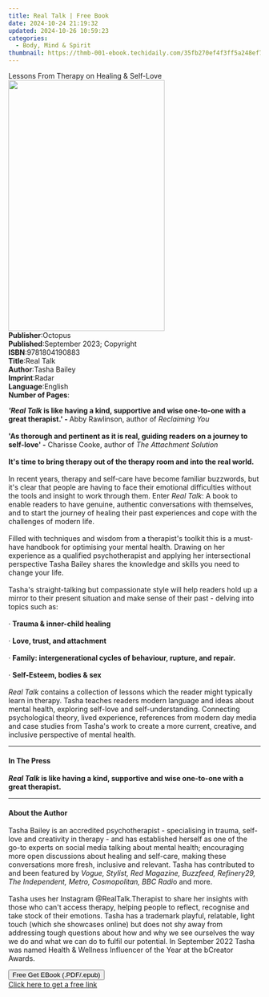 ```yaml
---
title: Real Talk | Free Book
date: 2024-10-24 21:19:32
updated: 2024-10-26 10:59:23
categories:
  - Body, Mind & Spirit
thumbnail: https://thmb-001-ebook.techidaily.com/35fb270ef4f3ff5a248ef7a61026c19f21da2ed30761626aa83b34d14f74bbaf.jpg
---
```

<main id="book-container">
  <div class="flex flex-col">
    <div class="book-brief flex-1 py-6 px-4 sm:p-6 md:py-10 md:px-8">
      <!-- brief-->
      <div class="book-brief-main">
        Lessons From Therapy on Healing & Self-Love
      </div>
    </div>
    <div
      class="book-meta-info flex-1 grid gap-4 col-start-1 col-end-3 row-start-1 sm:mb-6 sm:grid-cols-4 lg:gap-6 lg:col-start-2 lg:row-end-6 lg:row-span-6 lg:mb-0"
    >
      <div
        class="book-meta-info-left place-content-center mt-4 p-4 text-sm leading-6 col-start-2 col-span-2 dark:text-slate-400"
      >
        <img
          class="w-full h-500 object-cover rounded-lg sm:h-255 sm:col-span-2 lg:col-span-full"
          src="https://img-001-ebook.techidaily.com/ec0c2db9336b75ee38d40d4b6ccca5c0d9360bc6124329ac3ba221693db74eca.jpg"
          alt=""
          width="312"
          height="500"
        />
      </div>
      <div
        class="book-meta-info-right mt-2 col-start-1 row-start-2 col-span-3 self-center"
      >
        <!-- meta data  -->
        <div class="flex flex-col px-4 md:px-8">
          <div class="flex-1">
            <strong>Publisher</strong>:<span class="px-2">Octopus</span>
          </div>
          <div class="flex-1">
            <strong>Published</strong>:<span class="px-2"
              >September 2023; Copyright</span
            >
          </div>
          <div class="flex-1">
            <strong>ISBN</strong>:<span class="px-2">9781804190883</span>
          </div>
          <div class="flex-1">
            <strong>Title</strong>:<span class="px-2">Real Talk</span>
          </div>
          <div class="flex-1">
            <strong>Author</strong>:<span class="px-2">Tasha Bailey</span>
          </div>
          <div class="flex-1">
            <strong>Imprint</strong>:<span class="px-2">Radar</span>
          </div>
          <div class="flex-1">
            <strong>Language</strong>:<span class="px-2">English</span>
          </div>
          <div class="flex-1">
            <strong>Number of Pages</strong>:<span class="px-2"></span>
          </div>
        </div>
      </div>
    </div>
    <div class="book-description flex-1 py-6 px-4 sm:p-6 md:py-10 md:px-8">
      <div class="book-description-main">
        <div accordion-content="" id="description">
          <p>
            <b
              ><i>'Real Talk </i>is like having a kind, supportive and wise
              one-to-one with a great therapist.' - </b
            >Abby Rawlinson, author of <i>Reclaiming You</i><br /><br /><b
              >'As thorough and pertinent as it is real, guiding readers on a
              journey to self-love' -</b
            >
            Charisse Cooke, author of <i>The Attachment Solution</i><br /><b
              ><br />It's time to bring therapy out of the therapy room and into
              the real world.</b
            ><br /><br />In recent years, therapy and self-care have become
            familiar buzzwords, but it's clear that people are having to face
            their emotional difficulties without the tools and insight to work
            through them. Enter <i>Real Talk</i>: A book to enable readers to
            have genuine, authentic conversations with themselves, and to start
            the journey of healing their past experiences and cope with the
            challenges of modern life.<br /><br />Filled with techniques and
            wisdom from a therapist's toolkit this is a must-have handbook for
            optimising your mental health. Drawing on her experience as a
            qualified psychotherapist and applying her intersectional
            perspective Tasha Bailey shares the knowledge and skills you need to
            change your life.<br /><br />Tasha's straight-talking but
            compassionate style will help readers hold up a mirror to their
            present situation and make sense of their past - delving into topics
            such as:<br /><br />· <b>Trauma &amp; inner-child healing</b
            ><br /><br />· <b>Love, trust, and attachment</b><br /><br />·
            <b>Family: </b
            ><b>intergenerational cycles of behaviour, rupture, and repair.</b
            ><br /><br />· <b>Self-Esteem, b</b><b>odies &amp; sex</b
            ><br /><br /><i>Real Talk</i> contains a collection of lessons which
            the reader might typically learn in therapy. Tasha teaches readers
            modern language and ideas about mental health, exploring self-love
            and self-understanding. Connecting psychological theory, lived
            experience, references from modern day media and case studies from
            Tasha's work to create a more current, creative, and inclusive
            perspective of mental health.
          </p>
        </div>
        <div class="accordion-fader"></div>
      </div>
    </div>
    <div class="book-excerpts flex-1 py-6 px-4 sm:p-6 md:py-10 md:px-8">
      <!-- excerpts-->
      <div class="book-excerpts-main">
        <hr />
        <h4 class="placeholder placeholder-heading">
          <span>In The Press</span>
        </h4>
        <p>
          <b
            ><i>Real Talk </i>is like having a kind, supportive and wise
            one-to-one with a great therapist.</b
          >
        </p>
      </div>
    </div>
    <div class="book-about-author flex-1 py-6 px-4 sm:p-6 md:py-10 md:px-8">
      <!-- about author-->
      <div class="book-main-author-main">
        <hr />
        <h4 class="placeholder placeholder-heading">
          <span>About the Author</span>
        </h4>
        <p></p>
        <p>
          Tasha Bailey is an accredited psychotherapist - specialising in
          trauma, self-love and creativity in therapy - and has established
          herself as one of the go-to experts on social media talking about
          mental health; encouraging more open discussions about healing and
          self-care, making these conversations more fresh, inclusive and
          relevant. Tasha has contributed to and been featured by
          <i
            >Vogue, Stylist, Red Magazine, Buzzfeed, Refinery29, The
            Independent, Metro, Cosmopolitan,</i
          >
          <i>BBC Radi</i>o and more. <br /><br />Tasha uses her Instagram
          @RealTalk.Therapist to share her insights with those who can't access
          therapy, helping people to reflect, recognise and take stock of their
          emotions. Tasha has a trademark playful, relatable, light touch (which
          she showcases online) but does not shy away from addressing tough
          questions about how and why we see ourselves the way we do and what we
          can do to fulfil our potential. In September 2022 Tasha was named
          Health &amp; Wellness Influencer of the Year at the bCreator Awards.
        </p>
        <p></p>
      </div>
    </div>
    <div class="book-free-get flex-1 py-6 px-4 sm:p-6 md:py-10 md:px-8">
      <button
        id="btn-free-get"
        class="bg-blue-500 hover:bg-blue-700 text-white font-bold py-2 px-4 rounded"
      >
        Free Get EBook (.PDF/.epub)
      </button>
      <div id="countdown-display" class="px-2 text-lg mt-2"></div>
      <a
        id="free-link"
        class="hidden bg-blue-500 hover:bg-blue-700 text-white font-bold py-2 px-4 rounded"
        href="https://www.ebooks.com/en-us/book/210677504/real-talk/tasha-bailey/"
        target="_blank"
        >Click here to get a free link</a
      >
    </div>
    <script>
      let countdownTime = 0;
      let countdownInterval = null;
      document
        .getElementById('btn-free-get')
        .addEventListener('click', startCountdown);
      function startCountdown() {
        countdownTime = new Date().getTime() + 60000 * 3;
        countdownInterval = setInterval(updateCountdown, 1000);
        document.getElementById('btn-free-get').disabled = true;
        document
          .getElementById('btn-free-get')
          .classList.add('bg-gray-500', 'cursor-not-allowed');
      }
      function updateCountdown() {
        let currentTime = new Date().getTime();
        let timeLeft = countdownTime - currentTime;
        let secondsLeft = Math.floor(timeLeft / 1000);
        document.getElementById('countdown-display').innerHTML =
          `Remaining time: ${secondsLeft} seconds.`;
        if (secondsLeft <= 0) {
          clearInterval(countdownInterval);
          document.getElementById('btn-free-get').classList.add('hidden');
          document.getElementById('free-link').classList.remove('hidden');
          document.getElementById('countdown-display').innerHTML = '';
        }
      }
    </script>
  </div>
</main>
